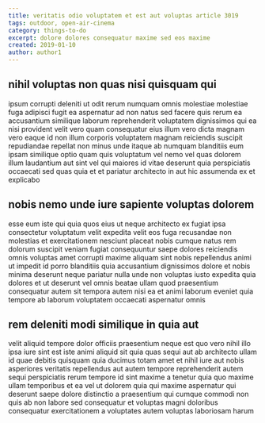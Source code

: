 ```yaml
---
title: veritatis odio voluptatem et est aut voluptas article 3019
tags: outdoor, open-air-cinema
category: things-to-do
excerpt: dolore dolores consequatur maxime sed eos maxime
created: 2019-01-10
author: author1
---
```


## nihil voluptas non quas nisi quisquam qui

ipsum corrupti deleniti ut odit rerum numquam omnis molestiae molestiae fuga adipisci fugit ea aspernatur ad non natus sed facere quis rerum ea accusantium similique laborum reprehenderit voluptatem dignissimos qui ea nisi provident velit vero quam consequatur eius illum vero dicta magnam vero eaque id non illum corporis voluptatem magnam reiciendis suscipit repudiandae repellat non minus unde itaque ab numquam blanditiis eum ipsam similique optio quam quis voluptatum vel nemo vel quas dolorem illum laudantium aut sint vel qui maiores id vitae deserunt quia perspiciatis occaecati sed quas quia et et pariatur architecto in aut hic assumenda ex et explicabo

## nobis nemo unde iure sapiente voluptas dolorem

esse eum iste qui quia quos eius ut neque architecto ex fugiat ipsa consectetur voluptatum velit expedita velit eos fuga recusandae non molestias et exercitationem nesciunt placeat nobis cumque natus rem dolorum suscipit veniam fugiat consequuntur saepe dolores reiciendis omnis voluptas amet corrupti maxime aliquam sint nobis repellendus animi ut impedit id porro blanditiis quia accusantium dignissimos dolore et nobis minima deserunt neque pariatur nulla unde non voluptas iusto expedita quia dolores et ut deserunt vel omnis beatae ullam quod praesentium consequatur autem sit tempora autem nisi ea et animi laborum eveniet quia tempore ab laborum voluptatem occaecati aspernatur omnis

## rem deleniti modi similique in quia aut

velit aliquid tempore dolor officiis praesentium neque est quo vero nihil illo ipsa iure sint est iste animi aliquid sit quia quas sequi aut ab architecto ullam id quae debitis quisquam quia ducimus totam amet et nihil iure aut nobis asperiores veritatis repellendus aut autem tempore reprehenderit autem sequi perspiciatis rerum tempore id sint maxime a tenetur quia quo maxime ullam temporibus et ea vel ut dolorem quia qui maxime aspernatur qui deserunt saepe dolore distinctio a praesentium qui cumque commodi non quis ab non labore sed consequatur et voluptas magni doloribus consequatur exercitationem a voluptates autem voluptas laboriosam harum
